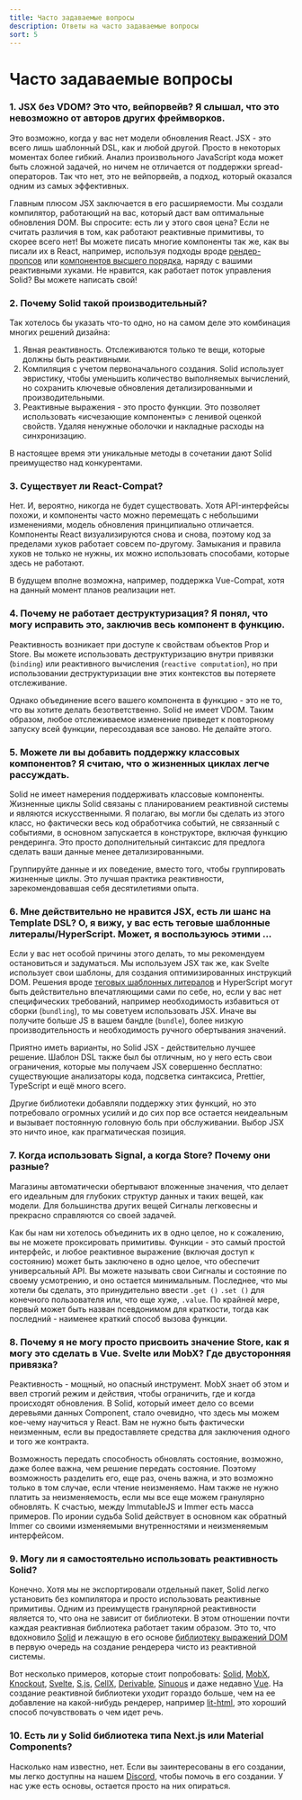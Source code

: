 ```yaml
---
title: Часто задаваемые вопросы
description: Ответы на часто задаваемые вопросы
sort: 5
---
```


# Часто задаваемые вопросы

### 1. JSX без VDOM? Это что, вейпорвейв? Я слышал, что это невозможно от авторов других фреймворков.

Это возможно, когда у вас нет модели обновления React. JSX - это всего лишь шаблонный DSL, как и любой другой. Просто в некоторых моментах более гибкий. Анализ произвольного JavaScript кода может быть сложной задачей, но ничем не отличается от поддержки spread-операторов. Так что нет, это не вейпорвейв, а подход, который оказался одним из самых эффективных.

Главным плюсом JSX заключается в его расширяемости. Мы создали компилятор, работающий на вас, который даст вам оптимальные обновления DOM. Вы спросите: есть ли у этого своя цена? Если не считать различия в том, как работают реактивные примитивы, то скорее всего нет! Вы можете писать многие компоненты так же, как вы писали их в React, например, используя подходы вроде [рендер-пропсов](https://ru.reactjs.org/docs/render-props.html) или [компонентов высшего порядка](https://ru.reactjs.org/docs/higher-order-components.html), наряду с вашими реактивными хуками. Не нравится, как работает поток управления Solid? Вы можете написать свой!

### 2. Почему Solid такой производительный?

Так хотелось бы указать что-то одно, но на самом деле это комбинация многих решений дизайна:

1. Явная реактивность. Отслеживаются только те вещи, которые должны быть реактивными.
2. Компиляция с учетом первоначального создания. Solid использует эвристику, чтобы уменьшить количество выполняемых вычислений, но сохранить ключевые обновления детализированными и производительными.
3. Реактивные выражения - это просто функции. Это позволяет использовать «исчезающие компоненты» с ленивой оценкой свойств. Удаляя ненужные оболочки и накладные расходы на синхронизацию.

В настоящее время эти уникальные методы в сочетании дают Solid преимущество над конкурентами.

### 3. Существует ли React-Compat?

Нет. И, вероятно, никогда не будет существовать. Хотя API-интерфейсы похожи, и компоненты часто можно перемещать с небольшими изменениями, модель обновления принципиально отличается. Компоненты React визуализируются снова и снова, поэтому код за пределами хуков работает совсем по-другому. Замыкания и правила хуков не только не нужны, их можно использовать способами, которые здесь не работают.

В будущем вполне возможна, например, поддержка Vue-Compat, хотя на данный момент планов реализации нет.

### 4. Почему не работает деструктуризация? Я понял, что могу исправить это, заключив весь компонент в функцию.

Реактивность возникает при доступе к свойствам объектов Prop и Store. Вы можете использовать деструктуризацию внутри привязки (`binding`) или реактивного вычисления (`reactive computation`), но при использовании деструктуризации вне этих контекстов вы потеряете отслеживание. 

Однако объединение всего вашего компонента в функцию - это не то, что вы хотите делать безответственно. Solid не имеет VDOM. Таким образом, любое отслеживаемое изменение приведет к повторному запуску всей функции, пересоздавая все заново. Не делайте этого.

### 5. Можете ли вы добавить поддержку классовых компонентов? Я считаю, что о жизненных циклах легче рассуждать.

Solid не имеет намерения поддерживать классовые компоненты. Жизненные циклы Solid связаны с планированием реактивной системы и являются искусственными. Я полагаю, вы могли бы сделать из этого класс, но фактически весь код обработчика событий, не связанный с событиями, в основном запускается в конструкторе, включая функцию рендеринга. Это просто дополнительный синтаксис для предлога сделать ваши данные менее детализированными.

Группируйте данные и их поведение, вместо того, чтобы группировать жизненные циклы. Это лучшая практика реактивности, зарекомендовавшая себя десятилетиями опыта.

### 6. Мне действительно не нравится JSX, есть ли шанс на Template DSL? О, я вижу, у вас есть теговые шаблонные литералы/HyperScript. Может, я воспользуюсь этими ...

Если у вас нет особой причины этого делать, то мы рекомендуем остановиться и задуматься. Мы используем JSX так же, как Svelte использует свои шаблоны, для создания оптимизированных инструкций DOM. Решения вроде [теговых шаблонных литералов](https://developer.mozilla.org/ru/docs/Web/JavaScript/Reference/Template_literals#%D1%82%D0%B5%D0%B3%D0%BE%D0%B2%D1%8B%D0%B5_%D1%88%D0%B0%D0%B1%D0%BB%D0%BE%D0%BD%D1%8B_%D0%B8_%D1%8D%D0%BA%D1%80%D0%B0%D0%BD%D0%B8%D1%80%D0%BE%D0%B2%D0%B0%D0%BD%D0%B8%D0%B5_%D1%81%D0%B8%D0%BC%D0%B2%D0%BE%D0%BB%D0%BE%D0%B2) и HyperScript могут быть действительно впечатляющими сами по себе, но, если у вас нет специфических требований, например необходимость избавиться от сборки (`bundling`), то мы советуем использовать JSX. Иначе вы получите больше JS в вашем бандле (`bundle`), более низкую производительность и необходимость ручного обертывания значений.

Приятно иметь варианты, но Solid JSX - действительно лучшее решение. Шаблон DSL также был бы отличным, но у него есть свои ограничения, которые мы получаем JSX совершенно бесплатно: существующие анализаторы кода, подсветка синтаксиса, Prettier, TypeScript и ещё много всего.

Другие библиотеки добавляли поддержку этих функций, но это потребовало огромных усилий и до сих пор все остается неидеальным и вызывает постоянную головную боль при обслуживании. Выбор JSX это ничто иное, как прагматическая позиция.

### 7. Когда использовать Signal, а когда Store? Почему они разные?

Магазины автоматически обертывают вложенные значения, что делает его идеальным для глубоких структур данных и таких вещей, как модели. Для большинства других вещей Сигналы легковесны и прекрасно справляются со своей задачей.

Как бы нам ни хотелось объединить их в одно целое, но к сожалению, вы не можете проксировать примитивы. Функции - это самый простой интерфейс, и любое реактивное выражение (включая доступ к состоянию) может быть заключено в одно целое, что обеспечит универсальный API. Вы можете называть свои Сигналы и состояние по своему усмотрению, и оно остается минимальным. Последнее, что мы хотели бы сделать, это принудительно ввести `.get ()` `.set ()` для конечного пользователя или, что еще хуже, `.value`. По крайней мере, первый может быть назван псевдонимом для краткости, тогда как последний - наименее краткий способ вызова функции.

### 8. Почему я не могу просто присвоить значение Store, как я могу это сделать в Vue. Svelte или MobX? Где двусторонняя привязка?

Реактивность - мощный, но опасный инструмент. MobX знает об этом и ввел строгий режим и действия, чтобы ограничить, где и когда происходят обновления. В Solid, который имеет дело со всеми деревьями данных Component, стало очевидно, что здесь мы можем кое-чему научиться у React. Вам не нужно быть фактически неизменным, если вы предоставляете средства для заключения одного и того же контракта.

Возможность передать способность обновлять состояние, возможно, даже более важна, чем решение передать состояние. Поэтому возможность разделить его, еще раз, очень важна, и это возможно только в том случае, если чтение неизменяемо. Нам также не нужно платить за неизменяемость, если мы все еще можем гранулярно обновлять. К счастью, между ImmutableJS и Immer есть масса примеров. По иронии судьба Solid действует в основном как обратный Immer со своими изменяемыми внутренностями и неизменяемым интерфейсом.

### 9. Могу ли я самостоятельно использовать реактивность Solid?

Конечно. Хотя мы не экспортировали отдельный пакет, Solid легко установить без компилятора и просто использовать реактивные примитивы. Одним из преимуществ гранулярной реактивности является то, что она не зависит от библиотеки. В этом отношении почти каждая реактивная библиотека работает таким образом. Это то, что вдохновило [Solid](https://github.com/solidjs/solid) и лежащую в его основе [библиотеку выражений DOM](https://github.com/ryansolid/dom-expressions) в первую очередь на создание рендерера чисто из реактивной системы.

Вот несколько примеров, которые стоит попробовать: [Solid](https://github.com/solidjs/solid), [MobX](https://github.com/mobxjs/mobx), [Knockout](https://github.com/knockout/knockout), [Svelte](https://github.com/sveltejs/svelte), [S.js](https://github.com/adamhaile/S), [CellX](https://github.com/Riim/cellx), [Derivable](https://github.com/ds300/derivablejs), [Sinuous](https://github.com/luwes/sinuous) и даже недавно [Vue](https://github.com/vuejs/vue). На создание реактивной библиотеки уходит гораздо больше, чем на ее добавление на какой-нибудь рендерер, например [lit-html](https://github.com/Polymer/lit-html), это хороший способ почувствовать о чем идет речь.

### 10. Есть ли у Solid библиотека типа Next.js или Material Components?

Насколько нам известно, нет. Если вы заинтересованы в его создании, мы легко доступны на нашем [Discord](https://discord.com/invite/solidjs), чтобы помочь в его создании. У нас уже есть основы, остается просто на них опираться.
